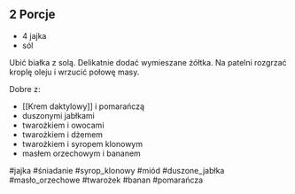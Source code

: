 ## 2 Porcje

- 4 jajka
- sól

Ubić białka z solą. Delikatnie dodać wymieszane żółtka. Na patelni rozgrzać kroplę oleju i wrzucić połowę masy. 


Dobre z:
- [[Krem daktylowy]] i pomarańczą
- duszonymi jabłkami
- twarożkiem i owocami
- twarożkiem i dżemem
- twarożkiem i syropem klonowym
- masłem orzechowym i bananem

#jajka #śniadanie #syrop_klonowy #miód #duszone_jabłka #masło_orzechowe #twarożek #banan #pomarańcza 
